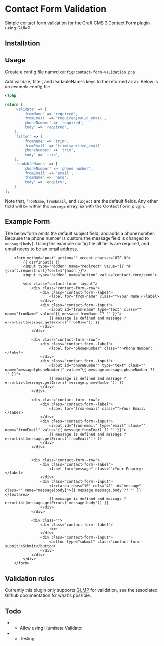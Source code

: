 # Contact Form Validation

Simple contact form validation for the Craft CMS 3 Contact Form plugin using GUMP.

## Installation

## Usage

Create a config file named ```config/contact-form-validation.php```

Add validate, filter, and readableNames keys to the returned array. Below is an example config file.

```php
<?php

return [
    'validate' => [
        'fromName' => 'required',
        'fromEmail' => 'required|valid_email',
        'phoneNumber' => 'required',
        'body' => 'required',
    ],
    'filter' => [
        'fromName' => 'trim',
        'fromEmail' => 'trim|sanitize_email',
        'phoneNumber' => 'trim',
        'body' => 'trim',
    ],
    'readableNames' => [
        'phoneNumber' => 'phone number',
        'fromEmail' => 'email',
        'fromName' => 'name',
        'body' => 'enquiry',
    ]
];
```


Note that, ```fromName```, ```fromEmail```, and ```subject``` are the default fields. Any other field will be within the ```message``` array, as with the Contact Form plugin.

## Example Form

The below form omits the default subject field, and adds a phone number. Because the phone number is custom, the message field is changed to ```message[body]```. Using the example config file all fields are required, and email needs to be an email address.

```twig
    <form method="post" action="" accept-charset="UTF-8">
        {{ csrfInput() }}
        <input type="hidden" name="redirect" value="{{ "#{craft.request.url}?sent=1"|hash }}">
        <input type="hidden" name="action" value="contact-form/send">

        <div class="contact-form--layout">
            <div class="contact-form--row">
                <div class="contact-form--label">
                    <label for="from-name" class="">Your Name:</label>
                </div>
                <div class="contact-form--input">
                    <input id="from-name" type="text" class="" name="fromName" value="{{ message.fromName ?? '' }}">
                    {{ message is defined and message ? errorList(message.getErrors('fromName')) }}
                </div>
            </div>

            <div class="contact-form--row">
                <div class="contact-form--label">
                    <label for="phoneNumber" class="">Phone Number:</label>
                </div>
                <div class="contact-form--input">
                    <input id="phoneNumber" type="text" class="" name="message[phoneNumber]" value="{{ message.message.phoneNumber ?? '' }}">
                    {{ message is defined and message ? errorList(message.getErrors('message.phoneNumber')) }}
                </div>
            </div>

            <div class="contact-form--row">
                <div class="contact-form--label">
                    <label for="from-email" class="">Your Email:</label>
                </div>
                <div class="contact-form--input">
                    <input id="from-email" type="email" class="" name="fromEmail" value="{{ message.fromEmail ?? '' }}">
                    {{ message is defined and message ? errorList(message.getErrors('fromEmail')) }}
                </div>
            </div>


            <div class="contact-form--row">
                <div class="contact-form--label">
                    <label for="message" class="">Your Enquiry:</label>
                </div>
                <div class="contact-form--input">
                    <textarea rows="10" cols="40" id="message" class="" name="message[body]">{{ message.message.body ?? '' }}</textarea>
                    {{ message is defined and message ? errorList(message.getErrors('message.body')) }}
                </div>
            </div>

            <div class="">
                <div class="contact-form--label">
                    <br>
                </div>
                <div class="contact-form--input">
                    <button type="submit" class="contact-form--submit">Submit</button>
                </div>
            </div>
        </div>
    </form>
```

## Validation rules

Currently this plugin only supports [GUMP](https://github.com/Wixel/GUMP) for validation, see the associated Github documentation for what's possible.

## Todo

* * Allow using Illuminate Validator
* * Testing
